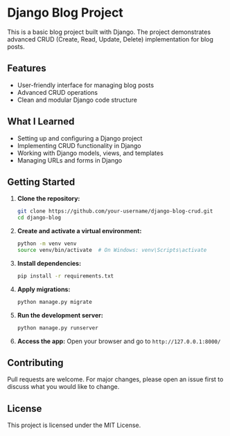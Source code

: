 # Django Blog Project

This is a basic blog project built with Django. The project demonstrates advanced CRUD (Create, Read, Update, Delete) implementation for blog posts.

## Features

- User-friendly interface for managing blog posts
- Advanced CRUD operations
- Clean and modular Django code structure

## What I Learned

- Setting up and configuring a Django project
- Implementing CRUD functionality in Django
- Working with Django models, views, and templates
- Managing URLs and forms in Django

## Getting Started

1. **Clone the repository:**
    ```bash
    git clone https://github.com/your-username/django-blog-crud.git
    cd django-blog
    ```

2. **Create and activate a virtual environment:**
    ```bash
    python -m venv venv
    source venv/bin/activate  # On Windows: venv\Scripts\activate
    ```

3. **Install dependencies:**
    ```bash
    pip install -r requirements.txt
    ```

4. **Apply migrations:**
    ```bash
    python manage.py migrate
    ```

5. **Run the development server:**
    ```bash
    python manage.py runserver
    ```

6. **Access the app:**
    Open your browser and go to `http://127.0.0.1:8000/`

## Contributing

Pull requests are welcome. For major changes, please open an issue first to discuss what you would like to change.

## License

This project is licensed under the MIT License.
